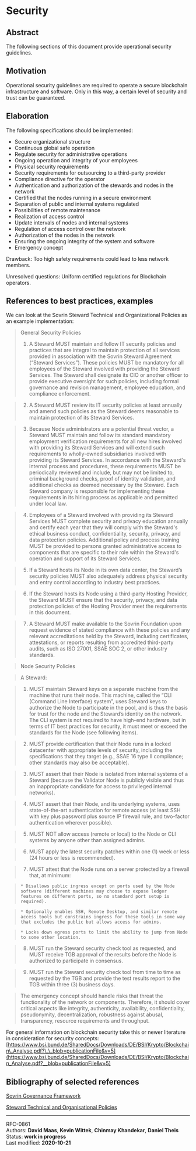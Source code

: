 # Security 

## Abstract

The following sections of this document provide operational security guidelines.

## Motivation

Operational security guidelines are required to operate a secure blockchain infrastructure and software. Only in this way, a certain level of security and trust can be guaranteed.

## Elaboration

The following specifications should be implemented:

* Secure organizational structure 
* Continuous global safe operation
* Regulate security for administrative operations
* Ongoing operation and integrity of your employees
* Physical security requirements
* Security requirements for outsourcing to a third-party provider
* Compliance directive for the operator
* Authentication and authorization of the stewards and nodes in the network
* Certified that the nodes running in a secure environment
* Separation of public and internal systems regulated
* Possibilities of remote maintenance
* Realization of access control
* Update intervals of nodes and internal systems
* Regulation of access control over the network
* Authorization of the nodes in the network
* Ensuring the ongoing integrity of the system and software
* Emergency concept

Drawback: Too high safety requirements could lead to less network members.

Unresolved questions: Uniform certified regulations for Blockchain operators.
    
## References to best practices, examples

We can look at the Sovrin Steward Technical and Organizational Policies as an example implementation:

> General Security Policies
>1. A Steward MUST maintain and follow IT security policies and practices that are integral to maintain protection of all services provided in association with the Sovrin Steward Agreement (“Steward Services”). These policies MUST be mandatory for all employees of the Steward involved with providing the Steward Services. The Steward shall designate its CIO or another officer to provide executive oversight for such policies, including formal governance and revision management, employee education, and compliance enforcement.

>2. A Steward MUST review its IT security policies at least annually and amend such policies as the Steward deems reasonable to maintain protection of its Steward Services.

>3. Because Node administrators are a potential threat vector, a Steward MUST maintain and follow its standard mandatory employment verification requirements for all new hires involved with providing its Steward Services and will extend such requirements to wholly-owned subsidiaries involved with providing its Steward Services. In accordance with the Steward's internal process and procedures, these requirements MUST be periodically reviewed and include, but may not be limited to, criminal background checks, proof of identity validation, and additional checks as deemed necessary by the Steward. Each Steward company is responsible for implementing these requirements in its hiring process as applicable and permitted under local law.

>4. Employees of a Steward involved with providing its Steward Services MUST complete security and privacy education annually and certify each year that they will comply with the Steward's ethical business conduct, confidentiality, security, privacy, and data protection policies. Additional policy and process training MUST be provided to persons granted administrative access to components that are specific to their role within the Steward's operation and support of its Steward Services.

>5. If a Steward hosts its Node in its own data center, the Steward’s security policies MUST also adequately address physical security and entry control according to industry best practices.

>6. If the Steward hosts its Node using a third-party Hosting Provider, the Steward MUST ensure that the security, privacy, and data protection policies of the Hosting Provider meet the requirements in this document.

>7. A Steward MUST make available to the Sovrin Foundation upon request evidence of stated compliance with these policies and any relevant accreditations held by the Steward, including certificates, attestations, or reports resulting from accredited third-party audits, such as ISO 27001, SSAE SOC 2, or other industry standards.

>Node Security Policies

>A Steward:

>1. MUST maintain Steward keys on a separate machine from the machine that runs their node. This machine, called the “CLI (Command Line Interface) system”, uses Steward keys to authorize the Node to participate in the pool, and is thus the basis for trust for the node and the Steward’s identity on the network. The CLI system is not required to have high-end hardware, but in terms of IT best practices for security, it must meet or exceed the standards for the Node (see following items).

>2. MUST provide certification that their Node runs in a locked datacenter with appropriate levels of security, including the specifications that they target (e.g., SSAE 16 type II compliance; other standards may also be acceptable).

>3. MUST assert that their Node is isolated from internal systems of a Steward (because the Validator Node is publicly visible and thus an inappropriate candidate for access to privileged internal networks).

>4. MUST assert that their Node, and its underlying systems, uses state-of-the-art authentication for remote access (at least SSH with key plus password plus source IP firewall rule, and two-factor authentication wherever possible).

>5. MUST NOT allow access (remote or local) to the Node or CLI systems by anyone other than assigned admins.

>6. MUST apply the latest security patches within one (1) week or less (24 hours or less is recommended).

>7. MUST attest that the Node runs on a server protected by a firewall that, at minimum:

>     * Disallows public ingress except on ports used by the Node software (different machines may choose to expose ledger features on different ports, so no standard port setup is required).

>     * Optionally enables SSH, Remote Desktop, and similar remote access tools but constrains ingress for these tools in some way that excludes the public but allows access for admins.

>     * Locks down egress ports to limit the ability to jump from Node to some other location.

>8. MUST run the Steward security check tool as requested, and MUST receive TGB approval of the results before the Node is authorized to participate in consensus.

>9. MUST run the Steward security check tool from time to time as requested by the TGB and provide the test results report to the TGB within three (3) business days.

>The emergency concept should handle risks that threat the functionality of the network or components. Therefore, it should cover critical aspects like integrity, authenticity, availability, confidentiality, pseudonymity, decentralization, robustness against abusal, transparency, resource requirements and throughput.

For general information on blockchain security take this or newer literature in consideration for security concepts: [https://www.bsi.bund.de/SharedDocs/Downloads/DE/BSI/Krypto/Blockchain\_Analyse.pdf?\_\_blob=publicationFile&v=5](https://www.bsi.bund.de/SharedDocs/Downloads/DE/BSI/Krypto/Blockchain_Analyse.pdf?__blob=publicationFile&v=5)

## Bibliography of selected references

[Sovrin Governance Framework](https://sovrin.org/library/sovrin-governance-framework/)

[Steward Technical and Organisational Policies](https://sovrin.org/wp-content/uploads/Steward-Technical-and-Organizational-Policies-V2.pdf)

________

RFC-0861   
Authors: **David Maas**, **Kevin Wittek**, **Chinmay Khandekar**,  **Daniel Theis**   
Status:  **work in progress**   
Last modified: **2020-10-21**  